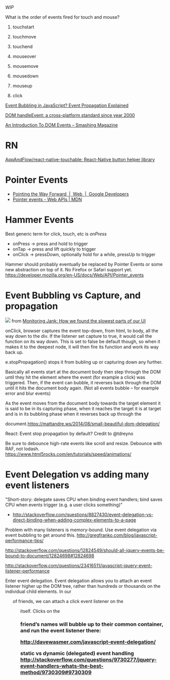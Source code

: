 _WIP_

What is the order of events fired for touch and mouse?
1. touchstart
2. touchmove
3. touchend

4. mouseover
5. mousemove
6. mousedown
7. mouseup

8. click

[Event Bubbling in JavaScript? Event Propagation Explained](https://www.sitepoint.com/event-bubbling-javascript/)

[DOM handleEvent: a cross-platform standard since year 2000](https://medium.com/@WebReflection/dom-handleevent-a-cross-platform-standard-since-year-2000-5bf17287fd38)

[An Introduction To DOM Events – Smashing Magazine](https://www.smashingmagazine.com/2013/11/an-introduction-to-dom-events/)

# RN
[AppAndFlow/react-native-touchable: React-Native button helper library](https://github.com/AppAndFlow/react-native-touchable)

# Pointer Events
- [Pointing the Way Forward  |  Web  |  Google Developers](https://developers.google.com/web/updates/2016/10/pointer-events)
- [Pointer events - Web APIs | MDN](https://developer.mozilla.org/en-US/docs/Web/API/Pointer_events)

# Hammer Events

Best generic term for click, touch, etc is *onPress*

- onPress -> press and hold to trigger
- onTap -> press and lift quickly to trigger
- onClick -> pressDown, optionally hold for a while, pressUp to trigger

Hammer should probably eventually be replaced by Pointer Events or some new abstraction on top of it. No Firefox or Safari support yet. https://developer.mozilla.org/en-US/docs/Web/API/Pointer_events

# Event Bubbling vs Capture, and propagation

![](https://cdn-images-1.medium.com/max/2000/1*RFoWN84SnVea2paCDehHSw.png)
from [Monitoring Jank: How we found the slowest parts of our UI](https://fulcrum.lever.co/monitoring-jank-how-we-found-the-slowest-parts-of-our-ui-b6ffd7386896)

onClick, browser captures the event top-down, from html, to body, all the way down to the div. If the listener set capture to true, it would call the function on its way down. This is set to false be default though, so when it makes it to the deepest node, it will then fire its function and work its way back up.

e.stopPropagation() stops it from bubling up or capturing down any further.

Basically all events start at the document body then step through the DOM until they hit the element where the event (for example a click) was triggered. Then, if the event can bubble, it reverses back through the DOM until it hits the document body again. (Not all events bubble – for example error and blur events)

As the event moves from the document body towards the target element it is said to be in its capturing phase, when it reaches the target it is at target and is in its bubbling phase when it reverses back up through the

document.https://mattandre.ws/2014/08/small-beautiful-dom-delegation/

React: Event stop propagation by default? Credit to @tdreyno

Be sure to debounce high-rate events like scroll and resize. Debounce with RAF, not lodash. https://www.html5rocks.com/en/tutorials/speed/animations/

# Event Delegation vs adding many event listeners

"Short-story: delegate saves CPU when binding event handlers; bind saves CPU when events trigger (e.g. a user clicks something)"
- http://stackoverflow.com/questions/8827430/event-delegation-vs-direct-binding-when-adding-complex-elements-to-a-page

Problem with many listeners is memory-bound. Use event delegation via event bubbling to get around this. http://gregfranko.com/blog/javascript-performance-tips/


http://stackoverflow.com/questions/12824549/should-all-jquery-events-be-bound-to-document/12824698#12824698

http://stackoverflow.com/questions/23416511/javascript-jquery-event-listener-performance

Enter event delegation. Event delegation allows you to attach an event listener higher up the DOM tree, rather than hundreds or thousands on the individual child elements. In our <ul> of friends, we can attach a click event listener on the <ul> itself. Clicks on the <h3> friend’s names will bubble up to their common container, and run the event listener there:

http://davewasmer.com/javascript-event-delegation/


static vs dynamic (delegated) event handling
http://stackoverflow.com/questions/9730277/jquery-event-handlers-whats-the-best-method/9730309#9730309
